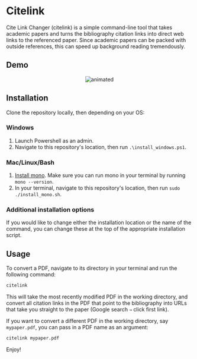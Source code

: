 # Citelink

Cite Link Changer (citelink) is a simple command-line tool that takes academic papers and turns the bibliography citation links into direct web links to the referenced paper. Since academic papers can be packed with outside references, this can speed up background reading tremendously.

## Demo

<p align="center">
  <img src="https://media.giphy.com/media/ycxxEan3ii6bCsY8Ys/giphy.gif" alt="animated" />
</p>

## Installation

Clone the repository locally, then depending on your OS:

### Windows

1. Launch Powershell as an admin.
2. Navigate to this repository's location, then run `.\install_windows.ps1`.

### Mac/Linux/Bash

1. [Install mono](https://www.mono-project.com/download/stable/). Make sure you can run mono in your terminal by running `mono --version`.
2. In your terminal, navigate to this repository's location, then run `sudo ./install_mono.sh`.

### Additional installation options

If you would like to change either the installation location or the name of the command, you can change these at the top of the appropriate installation script.

## Usage

To convert a PDF, navigate to its directory in your terminal and run the following command:

```sh
citelink
```
This will take the most recently modified PDF in the working directory, and convert all citation links in the PDF that point to the bibliography into URLs that take you straight to the paper (Google search `→` click first link).

If you want to convert a different PDF in the working directory, say `mypaper.pdf`, you can pass in a PDF name as an argument:

```sh
citelink mypaper.pdf
```

Enjoy!

